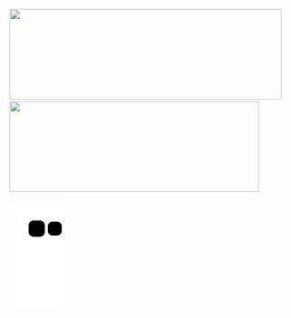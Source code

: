 <div style="display: inline_block">
  <br>
  <a href="https://github.com/joaaobr">
  <img height="160em" src="https://github-readme-stats.vercel.app/api?username=joaaobr&show_icons=true&theme=dracula&include_all_commits=true&count_private=true" width="480px">
 <img height="160em" src="https://github-readme-stats.vercel.app/api/top-langs/?username=joaaobr&layout=compact&langs_count=7&theme=dracula" width="440">
 <div/>
  
  ![Snake animation](https://github.com/rafaballerini/rafaballerini/blob/output/github-contribution-grid-snake.svg)
